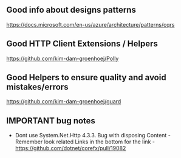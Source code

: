 ## Good info about designs patterns
https://docs.microsoft.com/en-us/azure/architecture/patterns/cqrs

## Good HTTP Client Extensions / Helpers
https://github.com/kim-dam-groenhoej/Polly

## Good Helpers to ensure quality and avoid mistakes/errors
https://github.com/kim-dam-groenhoej/guard

## IMPORTANT bug notes
- Dont use System.Net.Http 4.3.3. Bug with disposing Content - Remember look related Links in the bottom for the link - https://github.com/dotnet/corefx/pull/19082
